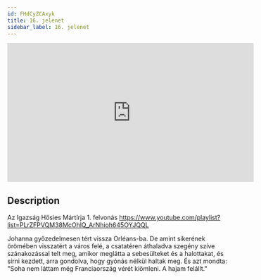 ```yaml
---
id: FHdCyZCAxyk
title: 16. jelenet
sidebar_label: 16. jelenet
---
```


<iframe
  width="560"
  height="315"
  src="https://www.youtube.com/embed/FHdCyZCAxyk"
  title="YouTube video player"
  frameborder="0"
  allow="accelerometer; autoplay; clipboard-write; encrypted-media; gyroscope; picture-in-picture; web-share"
  referrerpolicy="strict-origin-when-cross-origin"
  allowfullscreen
></iframe>

## Description

Az Igazság Hősies Mártírja 1. felvonás
https://www.youtube.com/playlist?list=PLrZFPVQM38McOhlQ_ArNhioh645OYJQQL

Johanna győzedelmesen tért vissza Orléans-ba. De amint sikerének örömében visszatért a város felé, a csatatéren áthaladva szegény szíve szánakozással telt meg, amikor meglátta a sebesülteket és a halottakat, és sírni kezdett, arra gondolva, hogy gyónás nélkül haltak meg. És azt mondta: "Soha nem láttam még Franciaország vérét kiömleni. A hajam felállt."
